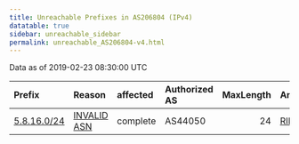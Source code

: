 ```yaml
---
title: Unreachable Prefixes in AS206804 (IPv4)
datatable: true
sidebar: unreachable_sidebar
permalink: unreachable_AS206804-v4.html
---
```


Data as of 2019-02-23 08:30:00 UTC


<div class="datatable-begin"></div>

| Prefix                                           | Reason                                                                                              | affected   | Authorized AS   |   MaxLength | Anchor                                         |   unreachable /24s |
|:-------------------------------------------------|:----------------------------------------------------------------------------------------------------|:-----------|:----------------|------------:|:-----------------------------------------------|-------------------:|
| [5.8.16.0/24](https://stat.ripe.net/5.8.16.0/24) | [INVALID ASN](https://rpki-validator.ripe.net/announcement-preview?asn=AS206804&prefix=5.8.16.0/24) | complete   | AS44050         |          24 | [RIPE](unreachable_RIPE_NCC_RPKI_Root-v4.html) |                  1 |

<div class="datatable-end"></div>
